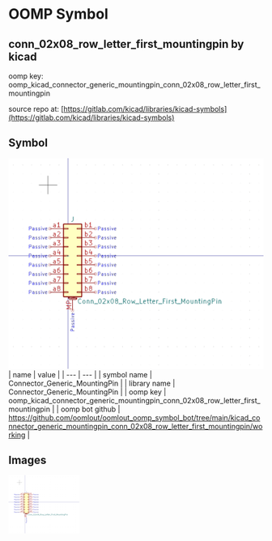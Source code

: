 # OOMP Symbol  
## conn_02x08_row_letter_first_mountingpin  by kicad  
  
oomp key: oomp_kicad_connector_generic_mountingpin_conn_02x08_row_letter_first_mountingpin  
  
source repo at: [https://gitlab.com/kicad/libraries/kicad-symbols](https://gitlab.com/kicad/libraries/kicad-symbols)  
## Symbol  
  
[![working.png](working_600.png)](working.png)  
| name | value | 
| --- | --- | 
| symbol name | Connector_Generic_MountingPin | 
| library name | Connector_Generic_MountingPin | 
| oomp key | oomp_kicad_connector_generic_mountingpin_conn_02x08_row_letter_first_mountingpin | 
| oomp bot github | https://github.com/oomlout/oomlout_oomp_symbol_bot/tree/main/kicad_connector_generic_mountingpin_conn_02x08_row_letter_first_mountingpin/working | 
## Images  
  
[![working.png](working_140.png)](working.png)  
